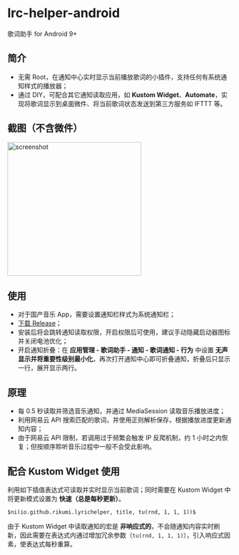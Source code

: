 # lrc-helper-android
歌词助手 for Android 9+

## 简介
- 无需 Root，在通知中心实时显示当前播放歌词的小插件，支持任何有系统通知样式的播放器；
- 通过 DIY，可配合其它通知读取应用，如 **Kustom Widget**、**Automate**，实现将歌词显示到桌面微件、将当前歌词状态发送到第三方服务如 IFTTT 等。

## 截图（不含微件）
<img width="300" alt="screenshot" src="https://user-images.githubusercontent.com/5051300/60326626-97ba9680-99bc-11e9-879d-a9f042e87c2c.png">

## 使用
- 对于国产音乐 App，需要设置通知栏样式为系统通知栏；
- [下载 Release](https://github.com/rikumi/lrc-helper-android/releases/latest)；
- 安装后将会跳转通知读取权限，开启权限后可使用，建议手动隐藏启动器图标并关闭电池优化；
- 开启通知折叠：在 **应用管理 - 歌词助手 - 通知 - 歌词通知 - 行为** 中设置 **无声显示并将重要性级别最小化**，再次打开通知中心即可折叠通知，折叠后只显示一行，展开显示两行。

## 原理
- 每 0.5 秒读取并筛选音乐通知，并通过 MediaSession 读取音乐播放进度；
- 利用网易云 API 搜索匹配的歌词，并使用正则解析保存，根据播放进度更新通知内容；
- 由于网易云 API 限制，若调用过于频繁会触发 IP 反爬机制，约 1 小时之内恢复；但按顺序聆听音乐过程中一般不会受此影响。

## 配合 Kustom Widget 使用
利用如下插值表达式可读取并实时显示当前歌词；同时需要在 Kustom Widget 中将更新模式设置为 **快速（总是每秒更新）**。

```
$ni(io.github.rikumi.lyrichelper, title, tu(rnd, 1, 1, 1))$
```

由于 Kustom Widget 中读取通知的宏是 **非响应式的**，不会随通知内容实时刷新，因此需要在表达式内通过增加冗余参数（`tu(rnd, 1, 1, 1)`），引入响应式因素，使表达式每秒重算。

